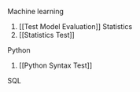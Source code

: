 Machine learning
1. [[Test Model Evaluation]]
Statistics
2. [[Statistics Test]]

Python
1. [[Python Syntax Test]]

SQL

